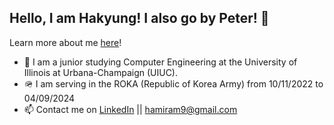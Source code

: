 ## Hello, I am Hakyung! I also go by Peter! 👋

Learn more about me [here](https://hakyungyun.com)!

- 🏫 I am a junior studying Computer Engineering at the University of Illinois at Urbana-Champaign (UIUC). 
- 🪖 I am serving in the ROKA (Republic of Korea Army) from 10/11/2022 to 04/09/2024
- 📫 Contact me on [LinkedIn](https://www.linkedin.com/in/hakyung-peter-yun-3204061b8/) || [hamiram9@gmail.com](mailto:hamiram9@gmail.com)

